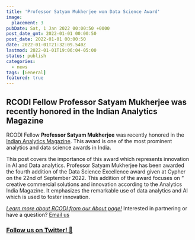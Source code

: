 ```yaml
---
title: 'Professor Satyam Mukherjee won Data Science Award'
image:
  placement: 3
pubDate: Sat, 1 Jan 2022 00:00:50 +0000
post_date_gmt: 2022-01-01 00:00:50
post_date: 2022-01-01 00:00:50
date: 2022-01-01T21:32:09.540Z
lastmod: 2022-01-01T19:06:04-05:00
status: publish
categories:
  - news
tags: [General]
featured: true
---
```


## RCODI Fellow Professor Satyam Mukherjee was recently honored in the Indian Analytics Magazine

RCODI Fellow **Professor Satyam Mukherjee** was recently honored in the [Indian Analytics Magazine](https://www.linkedin.com/posts/ananya-mukherjee-78b42b5_analytics-datascience-bengaluru-activity-6978593951037435904-IB1F/?utm_source=share&utm_medium=member_desktop). This award is one of the most prominent analytics and data science awards in India.

This post covers the importance of this award which represents innovation in AI and Data analytics. Professor Satyam Mukherjee has been awarded the fourth addition of the Data Science Excellence award given at Cypher on the 22nd of September 2022. This addition of the award focuses on “ creative commercial solutions and innovation according to the Analytics India Magazine. It emphasizes the remarkable use of data analytics and AI which is used to foster innovation. 

  
    
  
_[Learn more about RCODI from our About page!](https://rcodi.org/about/)_
Interested in partnering or have a question?
[Email us](mailto:sbrunswi@purdue.edu)
### [Follow us on Twitter! 🙌](https://twitter.com/purdue_rcodi)
